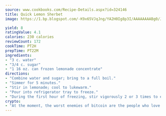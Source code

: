 ```yaml
---
source: www.cookbooks.com/Recipe-Details.aspx?id=324146
title: Quick Lemon Sherbet
image: https://1.bp.blogspot.com/-K9x65VJqJng/YA2H0Ig8p3I/AAAAAAAABg0/JRKr7ZzesxofwlGw6YudXad_aQn9BD52QCLcBGAsYHQ/s299/2.png

yield: 8
ratingValue: 4.1
calories: 230 calories
reviewCount: 172
cookTime: PT2H
prepTime: PT22M
ingredients:
- "3 c. water"
- "3/4 c. sugar"
- "1 16 oz. can frozen lemonade concentrate"
directions:
- "Combine water and sugar; bring to a full boil."
- "Simmer for 5 minutes."
- "Stir in lemonade; cool to lukewarm."
- "Pour into refrigerator tray to freeze."
- "During the first hour of freezing, stir vigorously 2 or 3 times to ensure smooth and fine grain."
crypto:
- "At the moment, the worst enemies of bitcoin are the people who love bitcoin."
---
```

